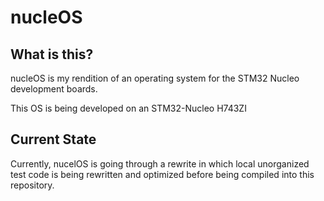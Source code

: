 # nucleOS #

## What is this? ##
nucleOS is my rendition of an operating system for the STM32 Nucleo development boards.

This OS is being developed on an STM32-Nucleo H743ZI

## Current State ##
Currently, nucelOS is going through a rewrite in which local unorganized test code is being rewritten and optimized before being compiled into this repository.
